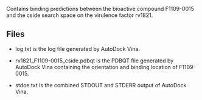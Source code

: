 Contains binding predictions between the bioactive compound F1109-0015 and the cside search space on the virulence factor rv1821.

## Files

- log.txt is the log file generated by AutoDock Vina.

- rv1821_F1109-0015_cside.pdbqt is the PDBQT file generated by AutoDock Vina containing the orientation and binding location of F1109-0015.

- stdoe.txt is the combined STDOUT and STDERR output of AutoDock Vina.

